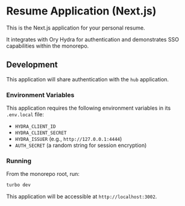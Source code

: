# Resume Application (Next.js)

This is the Next.js application for your personal resume.

It integrates with Ory Hydra for authentication and demonstrates SSO capabilities within the monorepo.

## Development

This application will share authentication with the `hub` application.

### Environment Variables

This application requires the following environment variables in its `.env.local` file:
- `HYDRA_CLIENT_ID`
- `HYDRA_CLIENT_SECRET`
- `HYDRA_ISSUER` (e.g., `http://127.0.0.1:4444`)
- `AUTH_SECRET` (a random string for session encryption)

### Running

From the monorepo root, run:
```bash
turbo dev
```

This application will be accessible at `http://localhost:3002`.
